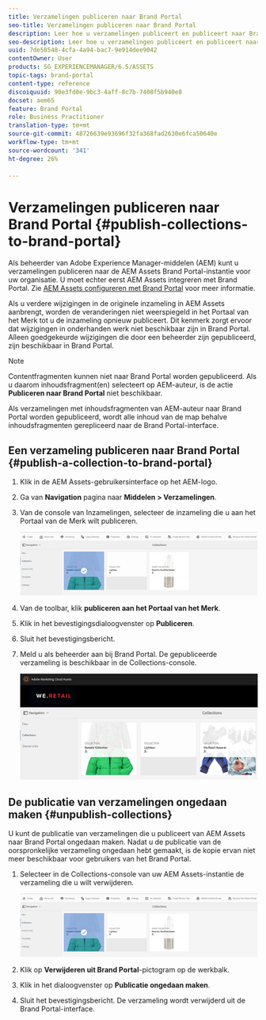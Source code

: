 ```yaml
---
title: Verzamelingen publiceren naar Brand Portal
seo-title: Verzamelingen publiceren naar Brand Portal
description: Leer hoe u verzamelingen publiceert en publiceert naar Brand Portal.
seo-description: Leer hoe u verzamelingen publiceert en publiceert naar Brand Portal.
uuid: 7de58548-4cfa-4a94-bac7-9e914dee9042
contentOwner: User
products: SG_EXPERIENCEMANAGER/6.5/ASSETS
topic-tags: brand-portal
content-type: reference
discoiquuid: 90e3fd0e-9bc3-4aff-8c7b-7408f5b940e8
docset: aem65
feature: Brand Portal
role: Business Practitioner
translation-type: tm+mt
source-git-commit: 48726639e93696f32fa368fad2630e6fca50640e
workflow-type: tm+mt
source-wordcount: '341'
ht-degree: 26%

---
```



# Verzamelingen publiceren naar Brand Portal {#publish-collections-to-brand-portal}

Als beheerder van Adobe Experience Manager-middelen (AEM) kunt u verzamelingen publiceren naar de AEM Assets Brand Portal-instantie voor uw organisatie. U moet echter eerst AEM Assets integreren met Brand Portal. Zie [AEM Assets configureren met Brand Portal](/help/assets/configure-aem-assets-with-brand-portal.md) voor meer informatie.

Als u verdere wijzigingen in de originele inzameling in AEM Assets aanbrengt, worden de veranderingen niet weerspiegeld in het Portaal van het Merk tot u de inzameling opnieuw publiceert. Dit kenmerk zorgt ervoor dat wijzigingen in onderhanden werk niet beschikbaar zijn in Brand Portal. Alleen goedgekeurde wijzigingen die door een beheerder zijn gepubliceerd, zijn beschikbaar in Brand Portal.

>[!NOTE]
>
>Contentfragmenten kunnen niet naar Brand Portal worden gepubliceerd. Als u daarom inhoudsfragment(en) selecteert op AEM-auteur, is de actie **Publiceren naar Brand Portal** niet beschikbaar.
>
>Als verzamelingen met inhoudsfragmenten van AEM-auteur naar Brand Portal worden gepubliceerd, wordt alle inhoud van de map behalve inhoudsfragmenten gerepliceerd naar de Brand Portal-interface.

## Een verzameling publiceren naar Brand Portal {#publish-a-collection-to-brand-portal}

1. Klik in de AEM Assets-gebruikersinterface op het AEM-logo.
1. Ga van **Navigation** pagina naar **Middelen > Verzamelingen**.
1. Van de console van Inzamelingen, selecteer de inzameling die u aan het Portaal van de Merk wilt publiceren.

   ![select_collection](assets/select_collection.png)

1. Van de toolbar, klik **publiceren aan het Portaal van het Merk**.
1. Klik in het bevestigingsdialoogvenster op **Publiceren**.
1. Sluit het bevestigingsbericht.
1. Meld u als beheerder aan bij Brand Portal. De gepubliceerde verzameling is beschikbaar in de Collections-console.

   ![published collection](assets/published_collection.png)

## De publicatie van verzamelingen ongedaan maken {#unpublish-collections}

U kunt de publicatie van verzamelingen die u publiceert van AEM Assets naar Brand Portal ongedaan maken. Nadat u de publicatie van de oorspronkelijke verzameling ongedaan hebt gemaakt, is de kopie ervan niet meer beschikbaar voor gebruikers van het Brand Portal.

1. Selecteer in de Collections-console van uw AEM Assets-instantie de verzameling die u wilt verwijderen.

   ![select_collection-1](assets/select_collection-1.png)

1. Klik op **Verwijderen uit Brand Portal**-pictogram op de werkbalk.
1. Klik in het dialoogvenster op **Publicatie ongedaan maken**.
1. Sluit het bevestigingsbericht. De verzameling wordt verwijderd uit de Brand Portal-interface.

